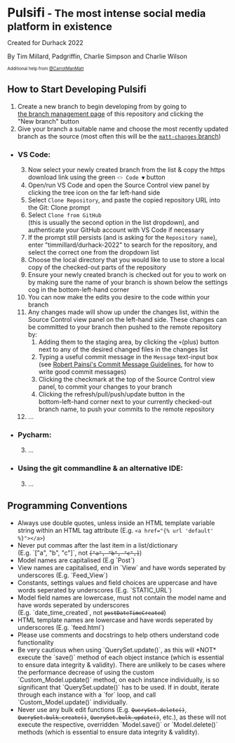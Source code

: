 <h1 style="display:inline">Pulsifi<small> - The most intense social media platform in existence</small></h1>

Created for Durhack 2022

By Tim Millard, Padgriffin, Charlie Simpson and Charlie Wilson

<sub><sup>Additional help from [@CarrotManMatt](https://github.com/CarrotManMatt "CarrotManMatt's Github Page")</sup></sub>

<h2>How to Start Developing Pulsifi</h2>
<ol>
  <li>Create a new branch to begin developing from by going to <nobr><a href="https://github.com/timmillard/durhack-2022/branches" title="The branch management page of the Pulsifi GitHub repository">the branch management page</a></nobr> of this repository and clicking the <nobr>"New branch"</nobr> button</li>
  <li>Give your branch a suitable name and choose the most recently updated branch as the source <nobr>(most often this will be the <a href="https://github.com/timmillard/durhack-2022/tree/matt-changes" title="Hello!"><code>matt-changes</code> branch</a>)</nobr></li>
</ol>
<ul>
  <li>
    <h3>VS Code:</h3>
    <ol start="3" type="1">
      <li>Now select your newly created branch from the list & copy the https download link using the <nobr>green <code>˂˃ Code ▼</code> button</nobr></li>
      <li>Open/run VS Code and open the Source Control view panel by clicking the tree icon on the far left-hand side</li>
      <li>Select <nobr><code>Clone Repository</code>,</nobr> and paste the copied repository URL into the <nobr>Git: Clone</nobr> prompt</li>
      <li>Select <nobr><code>Clone from GitHub</code></nobr> <nobr>(this is usually the second option in the list dropdown),</nobr> and authenticate your GitHub account with VS Code if necessary</li>
      <li>If the prompt still persists <nobr>(and is asking for the <code>Repository name</code>),</nobr> <nobr>enter "timmillard/durhack-2022"</nobr> to search for the repository, and select the correct one from the dropdown list</li>
      <li>Choose the local directory that you would like to use to store a local copy of the <nobr>checked-out</nobr> parts of the repository</li>
      <li>Ensure your newly created branch is checked out for you to work on by making sure the name of your branch is shown below the settings cog in the <nobr>bottom-left-hand corner</nobr></li>
      <li>You can now make the edits you desire to the code within your branch</li>
      <li>
        Any changes made will show up under the changes list, within the <nobr>Source Control view panel</nobr> on the left-hand side. These changes can be committed to your branch then pushed to the remote repository by:
        <ol start="1" type="1">
          <li>Adding them to the staging area, by clicking the <nobr><code>+</code>(plus) button</nobr> next to any of the desired changed files in the changes list</li>
          <li>Typing a useful commit message in the <nobr><code>Message</code> text-input box</nobr> <nobr>(see <a href="https://gist.github.com/robertpainsi/b632364184e70900af4ab688decf6f53" title="Robert Painsi's Commit Message Guidelines">Robert Painsi's Commit Message Guidelines</a>,</nobr> for how to write good commit messages)</li>
          <li>Clicking the checkmark at the top of the Source Control view panel, to commit your changes to your branch</li>
          <li>Clicking the <nobr>refresh/pull/push/update button</nobr> in the <nobr>bottom-left-hand</nobr> corner next to your currently <nobr>checked-out</nobr> branch name, to push your commits to the remote repository</li>
        </ol>
      </li>
      <li>...</li>
    </ol>
  </li>
  <li>
    <h3>Pycharm:</h3>
    <ol start="3" type="1">
      <li>...</li>
    </ol>
  </li>
  <li>
    <h3>Using the git commandline & an alternative IDE:</h3>
    <ol start="3" type="1">
      <li>...</li>
    </ol>
  </li>
</ul>

<h2>Programming Conventions</h2>
<ul>
  <li>Always use double quotes, unless inside an HTML template variable string within an HTML tag attribute <nobr>(E.g. <code>&lt;a href="{% url 'default' %}"&gt;&lt;/a&gt;</code>)</nobr></li>
  <li>Never put commas after the last item in a list/dictionary <nobr>(E.g. `["a", "b", "c"]`, not <code><del>["a", "b", "c",]</del></code>)</nobr></li>
  <li>Model names are capitalised <nobr>(E.g `Post`)</nobr></li>
  <li>View names are capitalised, end in <nobr>`View`</nobr> and have words seperated by underscores <nobr>(E.g. `Feed_View`)</nobr></li>
  <li>Constants, settings values and field choices are uppercase and have words seperated by underscores <nobr>(E.g. `STATIC_URL`)</nobr></li>
  <li>Model field names are lowercase, must not contain the model name and have words seperated by underscores <nobr>(E.g. `date_time_created`, not <code><del>postDateTimeCreated</del></code>)</nobr></li>
  <li>HTML template names are lowercase and have words seperated by underscores <nobr>(E.g. `feed.html`)</nobr></li>
  <li>Please use comments and docstrings to help others understand code functionality</li>
  <li>Be very cautious when using <nobr>`QuerySet.update()`,</nobr> as this will *NOT* execute the <nobr>`save()`</nobr> method of each object instance (which is essential to ensure data integrity & validity). There are unlikely to be cases where the performance decrease of using the custom <nobr>`Custom_Model.update()`</nobr> method, on each instance individually, is so significant that <nobr>`QuerySet.update()`</nobr> has to be used. If in doubt, iterate through each instance with a <nobr>`for` loop,</nobr> and call <nobr>`Custom_Model.update()`</nobr> individually.</li>
  <li>Never use any bulk edit functions <nobr>(E.g. <nobr><code><del>QuerySet.delete()</del></code>,</nobr> <nobr><code><del>QuerySet.bulk_create()</del></code>,</nobr> <nobr><code><del>QuerySet.bulk_update()</del></code>,</nobr> etc.)</nobr>, as these will not execute the respective, overridden `Model.save()` or `Model.delete()` methods (which is essential to ensure data integrity & validity).</li>
</ul>